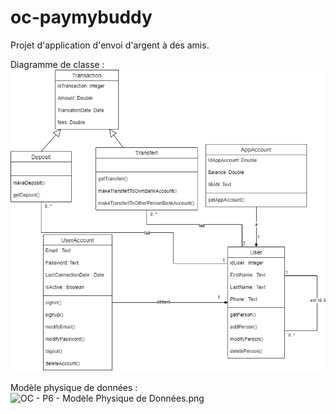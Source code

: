 # oc-paymybuddy
Projet d'application d'envoi d'argent à des amis.

Diagramme de classe :
![OC - P6 - Diagramme de classe.png](src%2Fmain%2Fresources%2Fdocumentation%2FOC%20-%20P6%20-%20Diagramme%20de%20classe.png)

Modèle physique de données :
![OC - P6 - Modèle Physique de Données.png](src%2Fmain%2Fresources%2Fdocumentation%2FOC%20-%20P6%20-%20Mod%E8le%20Physique%20de%20Donn%E9es.png)